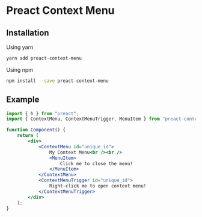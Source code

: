 # Preact Context Menu

## Installation

Using yarn

```bash
yarn add preact-context-menu
```

Using npm

```bash
npm install --save preact-context-menu
```

## Example

```jsx
import { h } from "preact";
import { ContextMenu, ContextMenuTrigger, MenuItem } from "preact-context-menu";

function Component() {
    return (
        <div>
            <ContextMenu id="unique_id">
                My Context Menu<br /><br />
                <MenuItem>
                    Click me to close the menu!
                </MenuItem>
            </ContextMenu>
            <ContextMenuTrigger id="unique_id">
                Right-click me to open context menu!
            </ContextMenuTrigger>
        </div>
    );
}
```
